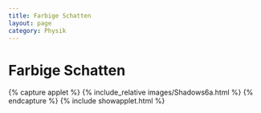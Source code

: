 ```yaml
---
title: Farbige Schatten
layout: page
category: Physik
---
```


# Farbige Schatten


{% capture applet %} {% include_relative images/Shadows6a.html %} {% endcapture %}
{% include showapplet.html %}
